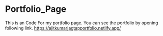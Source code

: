 # Portfolio_Page
This is an Code For my portfolio page. You can see the portfolio by opening following link.
https://ajitkumarjagtapportfolio.netlify.app/
